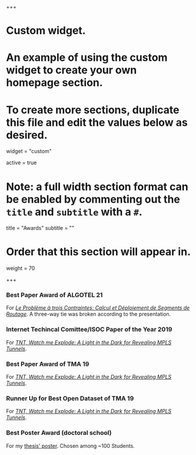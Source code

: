 +++
# Custom widget.
# An example of using the custom widget to create your own homepage section.
# To create more sections, duplicate this file and edit the values below as desired.
widget = "custom"

active = true

# Note: a full width section format can be enabled by commenting out the `title` and `subtitle` with a `#`.
title = "Awards"
subtitle = ""

# Order that this section will appear in.
weight = 70

+++



### __Best Paper Award of ALGOTEL 21__

For *[Le Problème à trois Contraintes: Calcul et Déploiement de Segments de Routage]()*.
A three-way tie was broken according to the presentation.



### __Internet Techincal Comittee/ISOC Paper of the Year 2019__
For *[TNT, Watch me Explode: A Light in the Dark for Revealing MPLS Tunnels]()*.


### __Best Paper Award of TMA 19__
For *[TNT, Watch me Explode: A Light in the Dark for Revealing MPLS Tunnels]()*.


### __Runner Up for Best Open Dataset of TMA 19__
For *[TNT, Watch me Explode: A Light in the Dark for Revealing MPLS Tunnels]()*.

### __Best Poster Award (doctoral school)__
For my [thesis' poster](). Chosen among ~100 Students.
